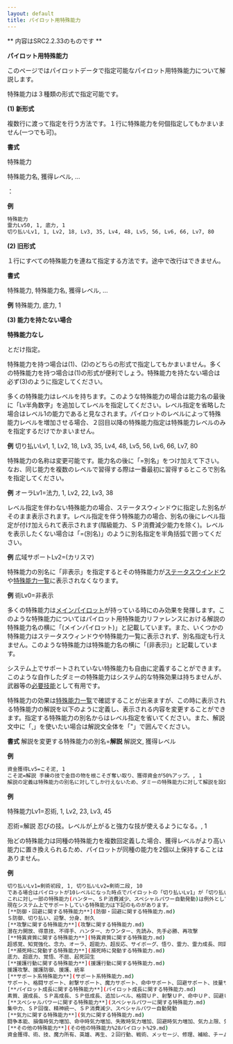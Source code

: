 ```yaml
---
layout: default
title: パイロット用特殊能力
---
```

** 内容はSRC2.2.33のものです **

**パイロット用特殊能力**

このページではパイロットデータで指定可能なパイロット用特殊能力について解説します。

特殊能力は３種類の形式で指定可能です。

**(1) 新形式**

複数行に渡って指定を行う方法です。１行に特殊能力を何個指定してもかまいません(一つでも可)。

**書式**

特殊能力

特殊能力名, 獲得レベル, …

：

**例**
```sh
特殊能力
霊力Lv50, 1, 底力, 1
切り払いLv1, 1, Lv2, 18, Lv3, 35, Lv4, 48, Lv5, 56, Lv6, 66, Lv7, 80
```

**(2) 旧形式**

１行にすべての特殊能力を連ねて指定する方法です。途中で改行はできません。

**書式**

特殊能力, 特殊能力名, 獲得レベル, …

**例** 特殊能力, 底力, 1

**(3) 能力を持たない場合**

**特殊能力なし**

とだけ指定。

特殊能力を持つ場合は(1)、(2)のどちらの形式で指定してもかまいません。多くの特殊能力を持つ場合は(1)の形式が便利でしょう。特殊能力を持たない場合は必ず(3)のように指定してください。

多くの特殊能力はレベルを持ちます。このような特殊能力の場合は能力名の最後に「Lv半角数字」を追加してレベルを指定してください。レベル指定を省略した場合はレベル1の能力であると見なされます。パイロットのレベルによって特殊能力レベルを増加させる場合、２回目以降の特殊能力指定は特殊能力レベルのみを指定するだけでかまいません。

**例** 切り払いLv1, 1, Lv2, 18, Lv3, 35, Lv4, 48, Lv5, 56, Lv6, 66, Lv7, 80

特殊能力の名称は変更可能です。能力名の後に「=別名」をつけ加えて下さい。なお、同じ能力を複数のレベルで習得する際は一番最初に習得するところで別名を指定してください。

**例** オーラLv1=法力, 1, Lv2, 22, Lv3, 38

レベル指定を伴わない特殊能力の場合、ステータスウィンドウに指定した別名がそのまま表示されます。レベル指定を伴う特殊能力の場合、別名の後にレベル指定が付け加えられて表示されます(階級能力、ＳＰ消費減少能力を除く)。レベルを表示したくない場合は「=(別名)」のように別名指定を半角括弧で囲ってください。

**例** 広域サポートLv2=(カリスマ)

特殊能力の別名に「非表示」を指定するとその特殊能力が[ステータスウインドウ](ステータスウインドウ.md)や[特殊能力一覧](特殊能力一覧.md)に表示されなくなります。

**例** 術Lv0=非表示

多くの特殊能力は[メインパイロット](メインパイロット.md)が持っている時にのみ効果を発揮します。このような特殊能力についてはパイロット用特殊能力リファレンスにおける解説の特殊能力名の横に「(メインパイロット)」と記載しています。また、いくつかの特殊能力はステータスウィンドウや特殊能力一覧に表示されず、別名指定も行えません。このような特殊能力は特殊能力名の横に「(非表示)」と記載しています。

システム上でサポートされていない特殊能力も自由に定義することができます。このような自作したダミーの特殊能力はシステム的な特殊効果は持ちませんが、武器等の[必要技能](必要技能.md)として有用です。

特殊能力の効果は[特殊能力一覧](特殊能力一覧.md)で確認することが出来ますが、この時に表示される特殊能力の解説を以下のように定義し、表示される内容を変更することができます。指定する特殊能力の別名からはレベル指定を省いてください。また、解説文中に「,」を使いたい場合は解説文全体を「"」で囲んでください。

**書式** 解説を変更する特殊能力の別名=**解説** 解説文, 獲得レベル

**例**
```sh
資金獲得Lv5=こそ泥, 1
こそ泥=解説 手練の技で金目の物を根こそぎ奪い取り、獲得資金が50%アップ。, 1
解説の定義は特殊能力の別名に対してしか行えないため、ダミーの特殊能力に対して解説を設定する場合は以下のようにダミーの特殊能力に別名を設定する必要があります。
```

**例**

特殊能力Lv1=忍術, 1, Lv2, 23, Lv3, 45

忍術=解説 忍びの技。レベルが上がると強力な技が使えるようになる。, 1

殆どの特殊能力は同種の特殊能力を複数回定義した場合、獲得レベルがより高い能力に置き換えられるため、パイロットが同種の能力を2個以上保持することはありません。

**例**
```sh
切り払いLv1=剣術初段, 1, 切り払いLv2=剣術二段, 10
である場合はパイロットが10レベルになった時点でパイロットの「切り払いLv1」が「切り払いLv2」に置き換えられる。
これに対し一部の特殊能力(ハンター、ＳＰ消費減少、スペシャルパワー自動発動)は例外として置き換えが行われず、同種の能力を複数保持出来るようになっています。(ただし、パイロット能力付加や付加アビリティで付加出来るのは同種の能力について1個までに制限されます。)
現在システム上でサポートしている特殊能力は下記のものがあります。
[**防御・回避に関する特殊能力**](防御・回避に関する特殊能力.md)
Ｓ防御、切り払い、迎撃、分身、耐久
[**攻撃に関する特殊能力**](攻撃に関する特殊能力.md)
潜在力開放、得意技、不得手、ハンター、カウンター、先読み、先手必勝、再攻撃
[**特異資質に関する特殊能力**](特異資質に関する特殊能力.md)
超感覚、知覚強化、念力、オーラ、超能力、超反応、サイボーグ、悟り、霊力、霊力成長、同調率、同調率成長
[**瀕死時に発動する特殊能力**](瀕死時に発動する特殊能力.md)
底力、超底力、覚悟、不屈、起死回生
[**援護行動に関する特殊能力**](援護行動に関する特殊能力.md)
援護攻撃、援護防御、援護、統率
[**サポート系特殊能力**](サポート系特殊能力.md)
サポート、格闘サポート、射撃サポート、魔力サポート、命中サポート、回避サポート、技量サポート、反応サポート、指揮、階級、広域サポート
[**パイロット成長に関する特殊能力**](パイロット成長に関する特殊能力.md)
素質、遅成長、ＳＰ高成長、ＳＰ低成長、追加レベル、格闘ＵＰ、射撃ＵＰ、命中ＵＰ、回避ＵＰ、技量ＵＰ、反応ＵＰ、ＳＰＵＰ、格闘ＤＯＷＮ、射撃ＤＯＷＮ、命中ＤＯＷＮ、回避ＤＯＷＮ、技量ＤＯＷＮ、反応ＤＯＷＮ、ＳＰＤＯＷＮ
[**スペシャルパワーに関する特殊能力**](スペシャルパワーに関する特殊能力.md)
集中力、ＳＰ回復、精神統一、ＳＰ消費減少、スペシャルパワー自動発動
[**気力に関する特殊能力**](気力に関する特殊能力.md)
闘争本能、損傷時気力増加、命中時気力増加、失敗時気力増加、回避時気力増加、気力上限、気力下限
[**その他の特殊能力**](その他の特殊能力%28パイロット%29.md)
資金獲得、術、技、魔力所有、英雄、再生、２回行動、戦術、メッセージ、修理、補給、チーム
```

